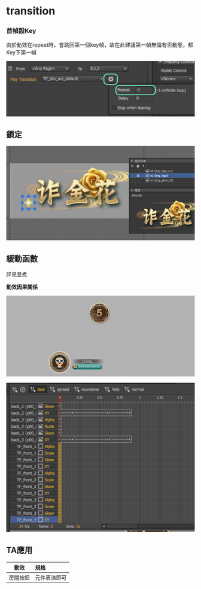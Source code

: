 # transition

### 首幀設Key

由於動效在repeat時，會跳回第一個key幀，故在此建議第一幀無論有否動態，都Key下第一幀

![&#x5728;&#x8A2D;&#x5B8C;&#x52D5;&#x6548;&#x5F8C;&#xFF0C;&#x53EF;&#x4EE5;&#x7528;&#x63A7;&#x5236;&#x5668;&#x4F86;&#x63A7;&#x5236;&#x5176;&#x81EA;&#x52D5;&#x64AD;&#x653E;&#x72C0;&#x614B;](.gitbook/assets/screen-shot-2019-09-24-at-11.39.56.png)

## 鎖定

![&#x7576;&#x5834;&#x666F;&#x6709;&#x591A;&#x7D44;&#x7269;&#x4EF6;&#xFF0C;&#x901A;&#x904E;&#x9396;&#x5B9A;&#xFF0C;&#x53EF;&#x66AB;&#x6642;&#x5C07;&#x7269;&#x4EF6;&#x56FA;&#x5B9A;&#xFF0C;&#x9032;&#x800C;&#x65B9;&#x4FBF;&#x8ABF;&#x6574;&#x5C0F;&#x7269;&#x4EF6;&#x52D5;&#x756B;&#x7B49;](.gitbook/assets/lock.png)

## 緩動函數

詳見[參考](https://greensock.com/ease-visualizer)

**動效因果關係**

![&#x82E5;&#x9047;&#x6B64;&#x72C0;&#x6CC1;&#xFF0C;&#x4E8C;&#x6B21;&#x64AD;&#x653E;&#x7121;&#x6CD5;&#x6309;&#x539F;&#x672C;&#x6D41;&#x7A0B;](.gitbook/assets/oct-29-2019-17-51-09.gif)

![&#x5F88;&#x53EF;&#x80FD;&#x70BA;&#x5207;&#x63DB;&#x4E0D;&#x540C;&#x52D5;&#x6548;&#x4E4B;&#x9593;&#xFF0C;&#x6709;&#x90E8;&#x5206;&#x7684;key&#x662F;&#x6C92;&#x6709;&#x8A2D;&#x5B9A;&#x7684;](.gitbook/assets/screen-shot-2019-10-29-at-17.55.51.png)

## TA應用

| 動效 | 規格 |
| :---: | :--- |
| 房間按鈕 | 元件表演即可 |

